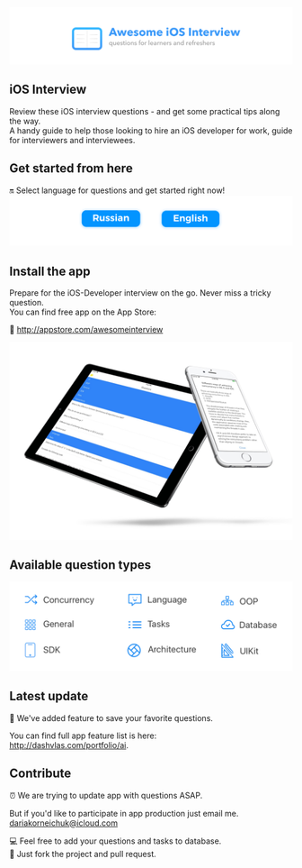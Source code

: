 
<img src="Resources/Main.png">

## iOS Interview
Review these iOS interview questions - and get some practical tips along the way.  
A handy guide to help those looking to hire an iOS developer for work, guide for interviewers and interviewees.

## Get started from here
🔛 Select language for questions and get started right now!  
<a href="Resources/Russian.md"><img src="Resources/Artboard-filled-left.png" width=50%></a><a href="Resources/English.md"><img src="Resources/Artboard-filled-right.png" width=50%></a>

## Install the app  
Prepare for the iOS-Developer interview on the go. Never miss a tricky question.  
You can find free app on the App Store: 

📲 http://appstore.com/awesomeinterview  
<p align="center"><img src="Resources/Devices.jpg"></p>

## Available question types
<p align="center"><img src="Resources/Available QA types.png"></p>

## Latest update
🌟 We've added feature to save your favorite questions.  

   You can find full app feature list is here:  
   http://dashvlas.com/portfolio/ai. 

## Contribute
⏰ We are trying to update app with questions ASAP.  

   But if you'd like to participate in app production just email me.  
   dariakorneichuk@icloud.com  
   
💻 Feel free to add your questions and tasks to database.  
🚀 Just fork the project and pull request.

